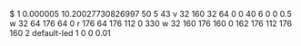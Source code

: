 $ 1 0.000005 10.20027730826997 50 5 43
v 32 160 32 64 0 0 40 6 0 0 0.5
w 32 64 176 64 0
r 176 64 176 112 0 330
w 32 160 176 160 0
162 176 112 176 160 2 default-led 1 0 0 0.01
